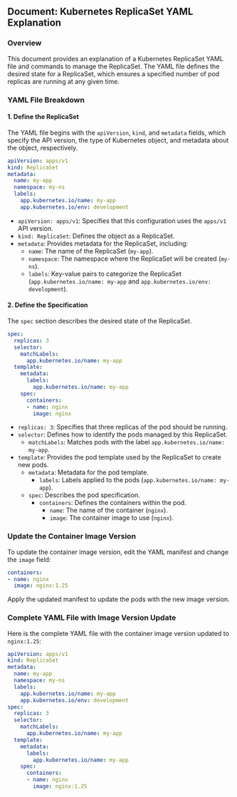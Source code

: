 ## Document: Kubernetes ReplicaSet YAML Explanation

### Overview
This document provides an explanation of a Kubernetes ReplicaSet YAML file and commands to manage the ReplicaSet. The YAML file defines the desired state for a ReplicaSet, which ensures a specified number of pod replicas are running at any given time.

### YAML File Breakdown

#### 1. Define the ReplicaSet
The YAML file begins with the `apiVersion`, `kind`, and `metadata` fields, which specify the API version, the type of Kubernetes object, and metadata about the object, respectively.

```yaml
apiVersion: apps/v1
kind: ReplicaSet
metadata:
  name: my-app
  namespace: my-ns
  labels:
    app.kubernetes.io/name: my-app
    app.kubernetes.io/env: development
```
- `apiVersion: apps/v1`: Specifies that this configuration uses the `apps/v1` API version.
- `kind: ReplicaSet`: Defines the object as a ReplicaSet.
- `metadata`: Provides metadata for the ReplicaSet, including:
  - `name`: The name of the ReplicaSet (`my-app`).
  - `namespace`: The namespace where the ReplicaSet will be created (`my-ns`).
  - `labels`: Key-value pairs to categorize the ReplicaSet (`app.kubernetes.io/name: my-app` and `app.kubernetes.io/env: development`).

#### 2. Define the Specification
The `spec` section describes the desired state of the ReplicaSet.

```yaml
spec:
  replicas: 3
  selector:
    matchLabels:
      app.kubernetes.io/name: my-app
  template:
    metadata:
      labels:
        app.kubernetes.io/name: my-app
    spec:
      containers:
      - name: nginx
        image: nginx
```
- `replicas: 3`: Specifies that three replicas of the pod should be running.
- `selector`: Defines how to identify the pods managed by this ReplicaSet.
  - `matchLabels`: Matches pods with the label `app.kubernetes.io/name: my-app`.
- `template`: Provides the pod template used by the ReplicaSet to create new pods.
  - `metadata`: Metadata for the pod template.
    - `labels`: Labels applied to the pods (`app.kubernetes.io/name: my-app`).
  - `spec`: Describes the pod specification.
    - `containers`: Defines the containers within the pod.
      - `name`: The name of the container (`nginx`).
      - `image`: The container image to use (`nginx`).


### Update the Container Image Version

To update the container image version, edit the YAML manifest and change the `image` field:
```yaml
containers:
- name: nginx
  image: nginx:1.25
```
Apply the updated manifest to update the pods with the new image version.

### Complete YAML File with Image Version Update

Here is the complete YAML file with the container image version updated to `nginx:1.25`:

```yaml
apiVersion: apps/v1
kind: ReplicaSet
metadata:
  name: my-app
  namespace: my-ns
  labels:
    app.kubernetes.io/name: my-app
    app.kubernetes.io/env: development
spec:
  replicas: 3
  selector:
    matchLabels:
      app.kubernetes.io/name: my-app
  template:
    metadata:
      labels:
        app.kubernetes.io/name: my-app
    spec:
      containers:
      - name: nginx
        image: nginx:1.25
```
